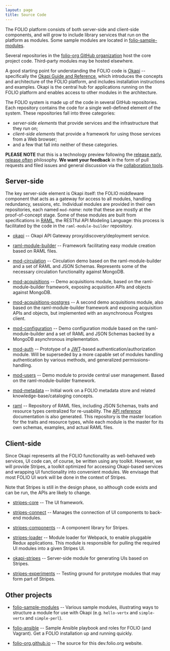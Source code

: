 ```yaml
---
layout: page
title: Source Code
---
```


The FOLIO platform consists of both server-side and client-side components, and
will grow to include library services that run on the platform as modules.
Some sample modules are located in
[folio-sample-modules](https://github.com/folio-org/folio-sample-modules).

Several repositories in the [folio-org GitHub
organization](https://github.com/folio-org) host the core project code.
Third-party modules may be hosted elsewhere.

A good starting point for understanding the FOLIO code is
[Okapi](https://github.com/folio-org/okapi) -- specifically the
[Okapi Guide and Reference](https://github.com/folio-org/okapi/blob/master/doc/guide.md), which
introduces the concepts and architecture of the FOLIO platform, and includes
installation instructions and examples.  Okapi is the central hub for
applications running on the FOLIO platform and enables access to other modules
in the architecture.

The FOLIO system is made up of the code in several GitHub repositories.
Each repository contains the code for a single well-defined element of the
system. These repositories fall into three categories:

- _server-side elements_ that provide services and the
  infrastructure that they run on;
- _client-side elements_ that provide a
  framework for using those services from a Web browser;
- and a few that fall into neither of these categories.

**PLEASE NOTE** that this is a technology preview following the [release early,
release often](https://en.wikipedia.org/wiki/Release_early,_release_often)
philosophy.  **We want your feedback** in the form of pull requests and filed
issues and general discussion via the
[collaboration tools](../community).

## Server-side

The key server-side element is Okapi itself: the FOLIO middleware component
that acts as a gateway for access to all modules, handling redundancy,
sessions, etc.  Individual modules are provided in their own repositories, each
named `mod-`_name_: note that these are mostly at the proof-of-concept stage.
Some of these modules are built from specifications in
[RAML](http://raml.org/), the RESTful API Modeling Language: this process is
facilitated by the code in the `raml-module-builder` repository.

- [okapi](https://github.com/folio-org/okapi)
  -- Okapi API Gateway proxy/discovery/deployment service.

- [raml-module-builder](https://github.com/folio-org/raml-module-builder)
  -- Framework facilitating easy module creation based on RAML files.

- [mod-circulation](https://github.com/folio-org/mod-circulation)
  -- Circulation demo based on the raml-module-builder and a set of RAML and
  JSON Schemas. Represents some of the necessary circulation functionality
  against MongoDB.

- [mod-acquisitions](https://github.com/folio-org/mod-acquisitions)
  -- Demo acquisitions module, based on the raml-module-builder framework,
  exposing acquisition APIs and objects against MongoDB.

- [mod-acquisitions-postgres](https://github.com/folio-org/mod-acquisitions-postgres)
  -- A second demo acquisitions module, also based on the
  raml-module-builder framework and exposing acquisition APIs and
  objects, but implemented with an asynchronous Postgres client.

- [mod-configuration](https://github.com/folio-org/mod-configuration)
  -- Demo configuration module based on the raml-module-builder and a set
  of RAML and JSON Schemas backed by a MongoDB asynchronous implementation.

- [mod-auth](https://github.com/folio-org/mod-auth)
  -- Prototype of a [JWT](https://jwt.io/)-based
  authentication/authorization module. Will be superseded by a more
  capable set of modules handling authentication by various methods,
  and generalized permissions-handling.

- [mod-users](https://github.com/folio-org/mod-users)
  -- Demo module to provide central user management.
  Based on the raml-module-builder framework.

- [mod-metadata](https://github.com/folio-org/mod-metadata)
  -- Initial work on a FOLIO metadata store and related
  knowledge-base/cataloging concepts.

- [raml](https://github.com/folio-org/raml)
  -- Repository of RAML files, including JSON Schemas, traits and
  resource types centralized for re-usability.
  The [API reference](../doc/#api-reference) documentation is also
  generated.
  This repository is the master location for the traits and resource
  types, while each module is the master for its own schemas, examples,
  and actual RAML files.

## Client-side

Since Okapi represents all the FOLIO functionality as well-behaved web
services, UI code can, of course, be written using any toolkit. However,
we will provide Stripes, a toolkit optimized for accessing Okapi-based
services and wrapping UI functionality into convenient modules. We
envisage that most FOLIO UI work will be done in the context of
Stripes.

Note that Stripes is still in the design phase, so although code
exists and can be run, the APIs are likely to change.

- [stripes-core](https://github.com/folio-org/stripes-core)
  -- The UI framework.

- [stripes-connect](https://github.com/folio-org/stripes-connect)
  -- Manages the connection of UI components to back-end modules.

- [stripes-components](https://github.com/folio-org/stripes-components)
  -- A component library for Stripes.

- [stripes-loader](https://github.com/folio-org/stripes-loader)
  -- Module loader for Webpack, to enable pluggable Redux applications.
  This module is responsible for pulling the required UI modules
  into a given Stripes UI.

- [okapi-stripes](https://github.com/folio-org/okapi-stripes)
  -- Server-side module for generating UIs based on Stripes.

- [stripes-experiments](https://github.com/folio-org/stripes-experiments)
  -- Testing ground for prototype modules that may form part of
  Stripes.

## Other projects

- [folio-sample-modules](https://github.com/folio-org/folio-sample-modules)
  -- Various sample modules, illustrating ways to structure a module for
  use with Okapi (e.g. `hello-vertx` and `simple-vertx` and `simple-perl`).

- [folio-ansible](https://github.com/folio-org/folio-ansible)
  -- Sample Ansible playbook and roles for FOLIO (and Vagrant).
  Get a FOLIO installation up and running quickly.

- [folio-org.github.io](https://github.com/folio-org/folio-org.github.io)
  -- The source for this dev.folio.org website.

